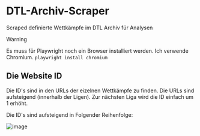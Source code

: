# DTL-Archiv-Scraper
Scraped definierte Wettkämpfe im DTL Archiv für Analysen

> [!WARNING]
> Es muss für Playwright noch ein Browser installiert werden. Ich verwende Chromium. `playwright install chromium`

## Die Website ID
Die ID's sind in den URLs der eizelnen Wettkämpfe zu finden. Die URLs sind aufsteigend (innerhalb der Ligen).
Zur nächsten Liga wird die ID einfach um 1 erhöht. 

Die ID's sind aufsteigend in Folgender Reihenfolge:

![image](https://github.com/user-attachments/assets/aa6d88cd-66fe-4ff5-9b1a-77aa44c80a90)


